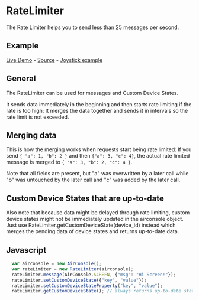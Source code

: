 # RateLimiter
The Rate Limiter helps you to send less than 25 messages per second.

## Example

[Live Demo](https://rawgit.com/AirConsole/airconsole-controls/master/examples/rate-limiter.html) -
[Source](https://github.com/AirConsole/airconsole-controls/blob/master/rate-limiter/rate-limiter.js) -
[Joystick example](https://rawgit.com/AirConsole/airconsole-controls/master/examples/joystick.html)

## General

The RateLimiter can be used for messages and Custom Device States.

It sends data immediately in the beginning and then starts
rate limiting if the rate is too high: It merges the data together and
sends it in intervals so the rate limit is not exceeded.


## Merging data
This is how the merging works when requests start being rate limited:
If you send `{ "a": 1, "b": 2 }` and then `{"a": 3, "c": 4}`, the actual rate
limited message is merged to `{ "a": 3, "b": 2, "c": 4 }`.

Note that all fields are present, but "a" was overwritten by a later
call while "b" was untouched by the later call and "c" was added
by the later call.


## Custom Device States that are up-to-date
Also note that because data might be delayed through rate limiting,
custom device states might not be immediately updated in the airconsole
object. Just use RateLimiter.getCustomDeviceState(device_id) instead which
merges the pending data of device states and returns up-to-date data.

## Javascript
```javascript
  var airconsole = new AirConsole();
  var rateLimiter = new RateLimiter(airconsole);
  rateLimiter.message(AirConsole.SCREEN, {"msg": "Hi Screen!"});
  rateLimiter.setCustomDeviceState({"key", "value"});
  rateLimiter.setCustomDeviceStateProperty("key", "value");
  rateLimiter.getCustomDeviceState(); // always returns up-to-date state
```
